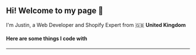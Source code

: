 ## Hi! Welcome to my page 👋
I'm Justin, a Web Developer and Shopify Expert from 🇬🇧 <strong> United Kingdom </strong>

#### Here are some things I code with
<hr>

<!--
**justin-0/justin-0** is a ✨ _special_ ✨ repository because its `README.md` (this file) appears on your GitHub profile.

Here are some ideas to get you started:

- 🔭 I’m currently working on ...
- 🌱 I’m currently learning ...
- 👯 I’m looking to collaborate on ...
- 🤔 I’m looking for help with ...
- 💬 Ask me about ...
- 📫 How to reach me: ...
- 😄 Pronouns: ...
- ⚡ Fun fact: ...
-->
